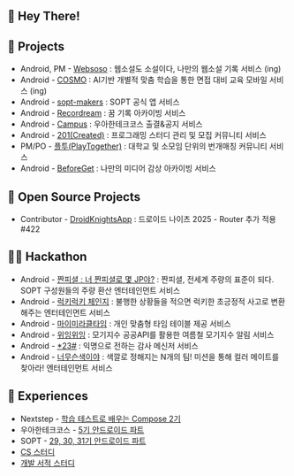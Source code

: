 

## 👋 Hey There! 

## 📌 Projects
- Android, PM - [Websoso](https://github.com/Team-WSS/WSS-Android) : 웹소설도 소설이다, 나만의 웹소설 기록 서비스 (ing)
- Android - [COSMO](https://github.com/Team-Cosmo/Cosmo-Android) : AI기반 개별적 맞춤 학습을 통한 면접 대비 교육 모바일 서비스 (ing)
- Android - [sopt-makers](https://github.com/sopt-makers/sopt-android) : SOPT 공식 앱 서비스
- Android - [Recordream](https://github.com/TeamRecorDream/RecorDream-AOS) : 꿈 기록 아카이빙 서비스
- Android - [Campus](https://github.com/sujin9/woowa_campus_android) : 우아한테크코스 출결&공지 서비스
- Android - [201(Created)](https://github.com/201-Created-Study/2023-yigongil) : 프로그래밍 스터디 관리 및 모집 커뮤니티 서비스
- PM/PO - [플투(PlayTogether)](https://cheddar-liquid-051.notion.site/PLAY-TOGETHER-b88141f8be1344c2a8ed365951e4fefc?pvs=4) : 대학교 및 소모임 단위의 번개매칭 커뮤니티 서비스
- Android - [BeforeGet](https://github.com/Team-Beforeget/Beforeget-Android) : 나만의 미디어 감상 아카이빙 서비스

## 📄 Open Source Projects
- Contributor - [DroidKnightsApp](https://github.com/droidknights/DroidKnightsApp/pull/520) : 드로이드 나이츠 2025 - Router 추가 적용 #422
      
## 🏃‍♀️ Hackathon
- Android - [짠피셜 : 너 짠피셜로 몇 JP야?](https://github.com/SOPT-all/35-SOPKATHON-ANDROID-JJANPICIAL) : 짠피셜, 전세계 주량의 표준이 되다. SOPT 구성원들의 주량 환산 엔터테인먼트 서비스
- Android - [럭키럭키 체인지](https://github.com/sopkathon-android-team-4/Sopkathon-Android) : 불행한 상황들을 적으면 럭키한 초긍정적 사고로 변환해주는 엔터테인먼트 서비스
- Android - [마이미라클타임](https://github.com/do-sopkathon-android-2/android-2-client) : 개인 맞춤형 타임 테이블 제공 서비스
- Android - [위잉위잉](https://github.com/SOPT32-SOPKATHON/sopkathon-android) : 모기지수 공공API를 활용한 여름철 모기지수 알림 서비스
- Android - [*23#](https://github.com/SOPKATHON-LUCKY-SEVEN/S23H-AOS) : 익명으로 전하는 감사 메신저 서비스
- Android - [너무슨색이야](https://github.com/TeamWhatColor/WhatColorAndroid) : 색깔로 정해지는 N개의 팀! 미션을 통해 컬러 메이트를 찾아라! 엔터테인먼트 서비스  

## 📗 Experiences
- Nextstep - [학습 테스트로 배우는 Compose 2기](https://github.com/s9hn/Archiving-nextstep-compose)
- 우아한테크코스 - [5기 안드로이드 파트
](https://github.com/s9hn/Archiving-woowacourse)
- SOPT - [29, 30, 31기 안드로이드 파트](https://github.com/s9hn/Archiving-SOPT)
- [CS 스터디](https://github.com/woowacourse-study/2023-BookOverFlow/tree/s9hn)
- [개발 서적 스터디](https://github.com/woowacourse-study/2023-fun-readBook-AN/tree/s9hn)
